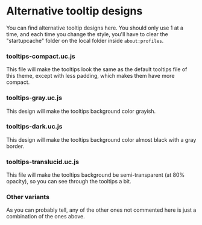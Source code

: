 <h1>Alternative tooltip designs</h1>
<p>You can find alternative tooltip designs here. You should only use 1 at a time, and each time you change the style,
you'll have to clear the "startupcache" folder on the local folder inside <code>about:profiles</code>.</p>

<h3>tooltips-compact.uc.js</h3>
<p>This file will make the tooltips look the same as the default tooltips file of this theme, except with less padding, 
which makes them have more compact.</p>

<h3>tooltips-gray.uc.js</h3>
<p>This design will make the tooltips background color grayish.</p>

<h3>tooltips-dark.uc.js</h3>
<p>This design will make the tooltips background color almost black with a gray border.</p>

<h3>tooltips-translucid.uc.js</h3>
<p>This file will make the tooltips background be semi-transparent (at 80% opacity), so you can see through the tooltips a 
bit.</p>

<h3>Other variants</h3>
<p>As you can probably tell, any of the other ones not commented here is just a combination of the ones above.</p>
